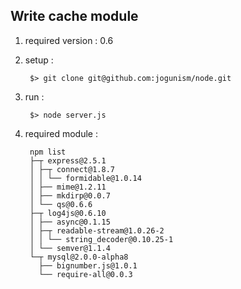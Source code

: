 ## Write cache module

1. required version : 0.6
1. setup : 

        $> git clone git@github.com:jogunism/node.git 

1. run :

        $> node server.js

1. required module : 

        npm list
        ├─┬ express@2.5.1
        │ ├─┬ connect@1.8.7
        │ │ └── formidable@1.0.14
        │ ├── mime@1.2.11
        │ ├── mkdirp@0.0.7
        │ └── qs@0.6.6
        ├─┬ log4js@0.6.10
        │ ├── async@0.1.15
        │ ├─┬ readable-stream@1.0.26-2
        │ │ └── string_decoder@0.10.25-1
        │ └── semver@1.1.4
        └─┬ mysql@2.0.0-alpha8
          ├── bignumber.js@1.0.1
          └── require-all@0.0.3
